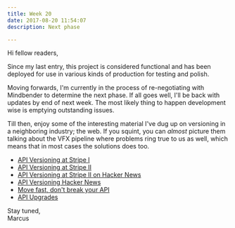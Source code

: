 ```yaml
---
title: Week 20
date: 2017-08-20 11:54:07
description: Next phase

---
```


Hi fellow readers,

Since my last entry, this project is considered functional and has been deployed for use in various kinds of production for testing and polish.

Moving forwards, I'm currently in the process of re-negotiating with Mindbender to determine the next phase. If all goes well, I'll be back with updates by end of next week. The most likely thing to happen development wise is emptying outstanding issues.

Till then, enjoy some of the interesting material I've dug up on versioning in a neighboring industry; the web. If you squint, you can *almost* picture them talking about the VFX pipeline where problems ring true to us as well, which means that in most cases the solutions does too.

- [API Versioning at Stripe I](https://speakerdeck.com/apistrat/api-versioning-at-stripe)
- [API Versioning at Stripe II](https://stripe.com/blog/api-versioning)
- [API Versioning at Stripe II on Hacker News](https://news.ycombinator.com/item?id=15020726)
- [API Versioning Hacker News](https://news.ycombinator.com/item?id=13708927)
- [Move fast, don't break your API](http://amberonrails.com/move-fast-dont-break-your-api/)
- [API Upgrades](https://brandur.org/api-upgrades)

Stay tuned,<br>
Marcus